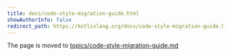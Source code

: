 ```yaml
---
title: docs/code-style-migration-guide.html
showAuthorInfo: false
redirect_path: https://kotlinlang.org/docs/code-style-migration-guide.html
---
```


The page is moved to [topics/code-style-migration-guide.md](docs/topics/code-style-migration-guide.md)
